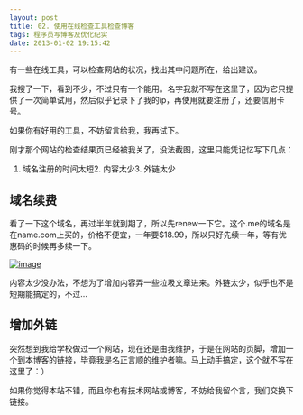 ```yaml
---
layout: post
title: 02. 使用在线检查工具检查博客
tags: 程序员写博客及优化纪实
date: 2013-01-02 19:15:42
---
```


有一些在线工具，可以检查网站的状况，找出其中问题所在，给出建议。

我搜了一下，看到不少，不过只有一个能用。名字我就不写在这里了，因为它只提供了一次简单试用，然后似乎记录下了我的ip，再使用就要注册了，还要信用卡号。

如果你有好用的工具，不妨留言给我，我再试下。

刚才那个网站的检查结果页已经被我关了，没法截图，这里只能凭记忆写下几点：

1.  域名注册的时间太短2.  内容太少3.  外链太少

## 域名续费

看了一下这个域名，再过半年就到期了，所以先renew一下它。这个.me的域名是在name.com上买的，价格不便宜，一年要$18.99，所以只好先续一年，等有优惠码的时候再多续一下。

[![image](http://freewind.me/wp-content/uploads/2013/01/image_thumb43.png "image")](http://freewind.me/wp-content/uploads/2013/01/image43.png)

内容太少没办法，不想为了增加内容弄一些垃圾文章进来。外链太少，似乎也不是短期能搞定的，不过...

## 增加外链

突然想到我给学校做过一个网站，现在还是由我维护，于是在网站的页脚，增加一个到本博客的链接，毕竟我是名正言顺的维护者嘛。马上动手搞定，这个就不写在这里了：）

如果你觉得本站不错，而且你也有技术网站或博客，不妨给我留个言，我们交换下链接。
